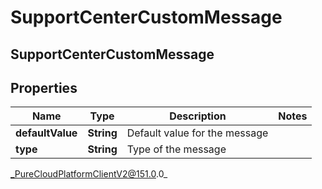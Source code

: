 # SupportCenterCustomMessage

## SupportCenterCustomMessage

## Properties

|Name | Type | Description | Notes|
|------------ | ------------- | ------------- | -------------|
| **defaultValue** | **String** | Default value for the message | |
| **type** | **String** | Type of the message | |



_PureCloudPlatformClientV2@151.0.0_
